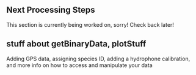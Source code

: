 ## Next Processing Steps

This section is currently being worked on, sorry! Check back later!

## stuff about getBinaryData, plotStuff

Adding GPS data, assigning
species ID, adding a hydrophone calibration, and more info on how to access
and manipulate your data